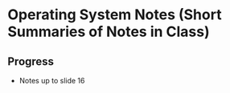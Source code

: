 # Operating System Notes (Short Summaries of Notes in Class)

## Progress

- Notes up to slide 16  

